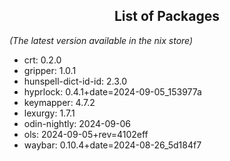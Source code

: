 <!--- This list was auto-generated by ./helper.sh. DO NOT edit this file manually. -->

<h2 align="center">List of Packages</h2>

_(The latest version available in the nix store)_

- crt: 0.2.0
- gripper: 1.0.1
- hunspell-dict-id-id: 2.3.0
- hyprlock: 0.4.1+date=2024-09-05_153977a
- keymapper: 4.7.2
- lexurgy: 1.7.1
- odin-nightly: 2024-09-06
- ols: 2024-09-05+rev=4102eff
- waybar: 0.10.4+date=2024-08-26_5d184f7
